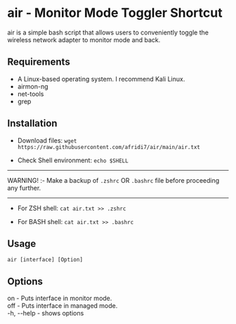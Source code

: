 # air - Monitor Mode Toggler Shortcut
air is a simple bash script that allows users to conveniently toggle the wireless network adapter to monitor mode and back.

## Requirements

- A Linux-based operating system. I recommend Kali Linux.
- airmon-ng
- net-tools
- grep

## Installation

- Download files:
```wget https://raw.githubusercontent.com/afridi7/air/main/air.txt```

- Check Shell environment:
```echo $SHELL```

***
WARNING! :- Make a backup of ```.zshrc``` OR ```.bashrc``` file before proceeding any further.
***

- For ZSH shell:
```cat air.txt >> .zshrc```

- For BASH shell:
```cat air.txt >> .bashrc```

## Usage

```air [interface] [Option] ```

## Options

on  - Puts interface in monitor mode.\
off - Puts interface in managed mode.\
-h, --help  - shows options
